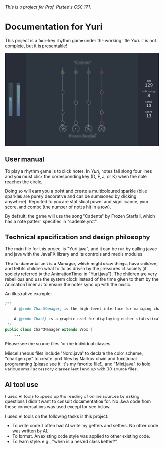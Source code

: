 *This is a project for Prof. Purtee's CSC 171.*

# Documentation for Yuri

This project is a four-key rhythm game under the working title *Yuri*. It is not complete, but it is presentable!

![Gameplay screenshot](./docs/gameplay.png)

## User manual

To play a rhythm game is to click notes. In *Yuri*, notes fall along four lines and you must click the corresponding key (D, F, J, or K) when the note reaches the circle.

Doing so will earn you a point and create a multicoloured sparkle (blue sparkles are purely decorative and can be summoned by clicking anywhere). Reported to you are statistical power and significance, your score, and combo (the number of notes hit in a row).

By default, the game will use the song "Cadente" by Frozen Starfall, which has a note pattern specified in "cadente.yrct".

## Technical specification and design philosophy

The main file for this project is "Yuri.java", and it can be run by calling javac and java with the JavaFX library and its controls and media modules.

The fundamental unit is a Manager, which might draw things, have children, and tell its children what to do as driven by the pressures of society (if society referred to the AnimationTimer in "Yuri.java"). The children are very rebellious and use the system clock instead of the time given to them by the AnimationTimer as to ensure the notes sync up with the music.

An illustrative example:

```java
/**
    A {@code ChartManager} is the high-level interface for managing charts. Calling `distribute_timestep` will have it tell its children to poll the messenger and figure out what they're supposed to look like.

    A {@code Chart} is a graphic used for displaying either statistical power (the chance that if there was a note, you hit it) or significance (the chance that if you hit, you hit a note and not thin air). It consists of a background, partial cover, outline, and label.
 */
public class ChartManager extends VBox {
    ...
```

Please see the source files for the individual classes.

Miscellaneous files include "Nord.java" to declare the color scheme, "chartgen.py" to create .yrct files by Markov chain and functional programming (please see it! it's my favorite file!), and "Mini.java" to hold various small accessory classes lest I end up with 30 source files.

## AI tool use

I used AI tools to speed up the reading of online sources by asking questions I didn't want to consult documentation for. No Java code from these conversations was used except for see below.

I used AI tools on the following tasks in this project:

- To write code. I often had AI write my getters and setters. No other code was written by AI.
- To format. An existing code style was applied to other existing code.
- To learn style. e.g., "when is a nested class better?"
